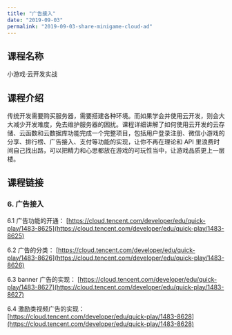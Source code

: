 ```yaml
---
title: "广告接入"
date: "2019-09-03"
permalink: "2019-09-03-share-minigame-cloud-ad"
---
```


## 课程名称

小游戏·云开发实战

## 课程介绍

传统开发需要购买服务器，需要搭建各种环境。而如果学会并使用云开发，则会大大减少开发难度，免去维护服务器的困扰。课程详细讲解了如何使用云开发的云存储、云函数和云数据库功能完成一个完整项目，包括用户登录注册、微信小游戏的分享、排行榜、广告接入、支付等功能的实现，让你不再在理论和 API 里浪费时间自己找出路，可以把精力和心思都放在游戏的可玩性当中，让游戏品质更上一层楼。

## 课程链接

### 6. 广告接入

6.1 广告功能的开通：
[https://cloud.tencent.com/developer/edu/quick-play/1483-8625](https://cloud.tencent.com/developer/edu/quick-play/1483-8625)

6.2 广告的分类：
[https://cloud.tencent.com/developer/edu/quick-play/1483-8626](https://cloud.tencent.com/developer/edu/quick-play/1483-8626)

6.3 banner 广告的实现：
[https://cloud.tencent.com/developer/edu/quick-play/1483-8627](https://cloud.tencent.com/developer/edu/quick-play/1483-8627)

6.4 激励类视频广告的实现：
[https://cloud.tencent.com/developer/edu/quick-play/1483-8628](https://cloud.tencent.com/developer/edu/quick-play/1483-8628)
